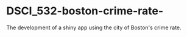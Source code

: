 # DSCI_532-boston-crime-rate-
The development of a shiny app using the city of Boston's crime rate. 
